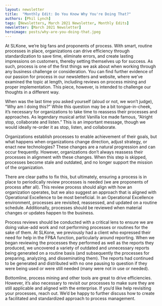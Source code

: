 ```yaml
---
layout: newsletter
title:  "Monthly Edit: Do You Know Why You're Doing That?"
authors: [Phil Lynch]
tags: [Newsletters, March 2021 Newsletter, Monthly Edits]
newsletter: [March 2021 Newsletter]
heroimage: posts/why-are-you-doing-that.jpeg
---
```

At SLKone, we’re big fans and proponents of process. With smart, routine processes in place, organizations can drive efficiency through standardization to save time, eliminate errors, and create lasting impressions on customers, thereby setting themselves up for success. As such, process is one of the first things we ask about when working through any business challenge or consideration. You can find further evidence of our passion for process in our newsletters and website, where we’ve examined the topic at length, including reviews on process mining and proper implementation. This piece, however, is intended to challenge our thoughts in a different way.

When was the last time you asked yourself (aloud or not, we won’t judge), “Why am I doing this?” While this question may be a bit tongue-in-cheek, it’s necessary for organizations to take time to reassess their processes and approaches. As legendary musical artist Vanilla Ice made famous, “Alright stop, collaborate and listen.” This is an important message, though we would ideally re-order it as stop, listen, and collaborate. 

Organizations establish processes to enable achievement of their goals, but what happens when organizations change direction, adjust strategy, or enact new technologies? These changes are a natural progression and can occur frequently. However, organizations don’t always reassess their processes in alignment with these changes. When this step is skipped, processes become stale and outdated, and no longer support the mission of the organization. 

There are clear paths to fix this, but ultimately, ensuring a process is in place to periodically review processes is needed (we are proponents of process after all). This review process should align with how an organization operates, but we also suggest an approach that is aligned with Operational Excellence to be most beneficial. In an Operational Excellence environment, processes are revisited, reassessed, and updated on a routine schedule. Additionally, processes should be reviewed when material changes or updates happen to the business.

Process reviews should be conducted with a critical lens to ensure we are doing value-add work and not performing processes or routines for the sake of them. At SLKone, we previously had a client who expressed their need for help in the FP&A function, particularly around reporting. When we began reviewing the processes they performed as well as the reports they produced, we uncovered a variety of outdated and unnecessary reports being generated on a routine basis (and subsequently the processes for preparing, analyzing, and disseminating them). The reports had continued to be generated and distributed with no one pausing to question if they were being used or were still needed (many were not in use or needed). 

Bottomline, process mining and other tools are great to drive efficiencies. However, it’s also necessary to revisit our processes to make sure they are still applicable and aligned with the enterprise. If you’d like help revisiting your processes, reach out. We’d be happy to further discuss how to create a facilitated and standardized approach to process management. 
